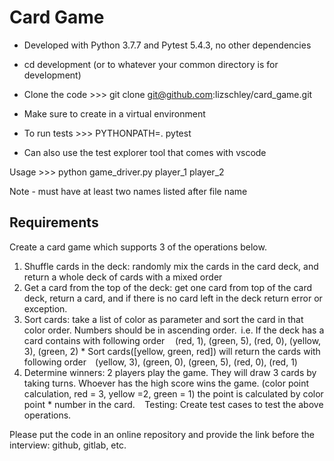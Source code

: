 # Card Game

* Developed with Python 3.7.7 and Pytest 5.4.3, no other dependencies
* cd development (or to whatever your common directory is for development)
* Clone the code >>> git clone git@github.com:lizschley/card_game.git

* Make sure to create in a virtual environment
* To run tests >>> PYTHONPATH=. pytest
* Can also use the test explorer tool that comes with vscode

Usage >>> python game_driver.py player_1 player_2

Note - must have at least two names listed after file name

## Requirements

Create a card game which supports 3 of the operations below.
1. Shuffle cards in the deck: randomly mix the cards in the card deck, and return
a whole deck of cards with a mixed order
2. Get a card from the top of the deck: get one card from top of the card deck,
return a card, and if there is no card left in the deck return error or
exception. 
3. Sort cards: take a list of color as parameter and sort the card in that color
order. Numbers should be in ascending order. 
i.e. If the deck has a card contains with following order 
    (red, 1), (green, 5), (red, 0), (yellow, 3), (green, 2) 																															*
Sort cards([yellow, green, red]) will return the cards with following
order
    (yellow, 3), (green, 0), (green, 5), (red, 0), (red, 1) 
4. Determine winners: 2 players play the game. They will draw 3 cards by taking
turns.
Whoever has the high score wins the game. (color point calculation, red = 3,
yellow =2, green = 1) the point is calculated by color point * number in the
card.  
 
Testing: Create test cases to test the above operations.

Please put the code in an online repository and provide the link before the
interview: github, gitlab, etc.
